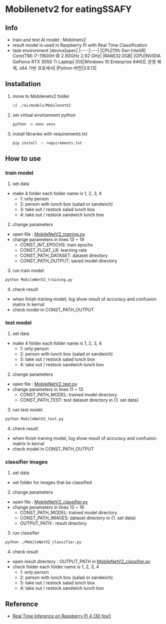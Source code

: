 # Mobilenetv2 for eatingSSAFY
## Info
- train and test AI model : Mobilnetv2
- result model is used in Raspberry Pi with Real Time Classification
- task environment
  |device|spec|
  |:---:|:---|
  |CPU|11th Gen Intel(R) Core(TM) i7-11600H @ 2.90GHz   2.92 GHz|
  |RAM|32.0GB|
  |GPU|NVIDIA GeForce RTX 3050 Ti Laptop|
  |OS|Windows 10 Enterprise 64비트 운영 체제, x64 기반 프로세서|
  |Python 버전|3.9.13|

## Installation
1. move to Mobilenetv2 folder
    ```bash
    cd ./ai/models/MobilenetV2
    ```
2. set virtual environment python
    ```bash
    python -m venv venv
    ```
3. install libraries with requirements.txt
    ```bash
    pip install -r requirements.txt
    ```

## How to use
### train model
1. set data
  - make 4 folder each folder name is 1, 2, 3, 4
    - 1: only person
    - 2: person with lunch box (salad or sandwich)
    - 3: take out / restock salad lunch box
    - 4: take out / restock sandwich lunch box
2. change parameters
  - open file : [MobileNetV2_training.py](./MobileNetV2_training.py)
  - change parameters in lines 13 ~ 19
    - CONST_INT_EPOCHS: train epochs
    - CONST_FLOAT_LR: learning rate
    - CONST_PATH_DATASET: dataset directory
    - CONST_PATH_OUTPUT: saved model directory
3. run train model
  ```bash
  python MobileNetV2_training.py
  ```
4. check result
  - when finish traning model, log show result of accuracy and confusion matrix in kernal
  - check model in CONST_PATH_OUTPUT
### test model
1. set data
  - make 4 folder each folder name is 1, 2, 3, 4
    - 1: only person
    - 2: person with lunch box (salad or sandwich)
    - 3: take out / restock salad lunch box
    - 4: take out / restock sandwich lunch box
2. change parameters
  - open file : [MobileNetV2_test.py](./MobileNetV2_test.py)
  - change parameters in lines 11 ~ 13
    - CONST_PATH_MODEL: trained model directory
    - CONST_PATH_TEST: test dataset directory in {1. set data}
3. run test model
  ```bash
  python MobileNetV2_test.py
  ```
4. check result
  - when finish traning model, log show result of accuracy and confusion matrix in kernal
  - check model in CONST_PATH_OUTPUT
### classifier images
1. set data
  - set folder for images that be classified
2. change parameters
  - open file : [MobileNetV2_classifier.py](./MobileNetV2_classifier.py)
  - change parameters in lines 13 ~ 16
    - CONST_PATH_MODEL: trained model directory
    - CONST_PATH_IMAGES: dataset directory in {1. set data}
    - OUTPUT_PATH : result directory
3. run classifier
  ```bash
  python ./MobileNetV2_classifier.py
 ```
4. check result
  - open result directory : OUTPUT_PATH in [MobileNetV2_classifier.py](./MobileNetV2_classifier.py)
  - check folder each folder name is 1, 2, 3, 4
    - 1: only person
    - 2: person with lunch box (salad or sandwich)
    - 3: take out / restock salad lunch box
    - 4: take out / restock sandwich lunch box

## Reference
- [Real Time Inference on Raspberry Pi 4 (30 fps!)](https://pytorch.org/tutorials/intermediate/realtime_rpi.html)